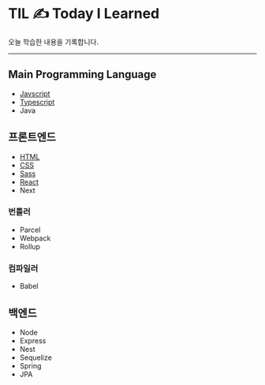 # TIL ✍️ Today I Learned

오늘 학습한 내용을 기록합니다.

---

## Main Programming Language

- [Javscript](https://github.com/zeromountain/TIL/tree/main/Javascript)
- [Typescript](https://github.com/zeromountain/TIL/tree/main/Typescript)
- Java

## 프론트엔드

- [HTML](https://github.com/zeromountain/TIL/tree/main/FrontEnd/HTML)
- [CSS](https://github.com/zeromountain/TIL/tree/main/FrontEnd/CSS)
- [Sass](https://github.com/zeromountain/TIL/tree/main/FrontEnd/Sass)
- [React](https://github.com/zeromountain/TIL/tree/main/FrontEnd/React)
- Next

### 번틀러

- Parcel
- Webpack
- Rollup

### 컴파일러

- Babel

## 백엔드

- Node
- Express
- Nest
- Sequelize
- Spring
- JPA
